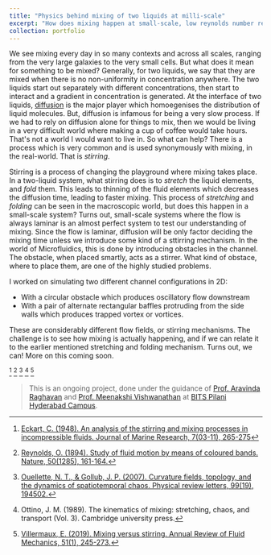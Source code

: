 ```yaml
---
title: "Physics behind mixing of two liquids at milli-scale"
excerpt: "How does mixing happen at small-scale, low reynolds number regimes"
collection: portfolio
---
```


We see mixing every day in so many contexts and across all scales, ranging from the very large galaxies to the very small cells. But what does it mean for something to be mixed? Generally, for two liquids, we say that they are mixed when there is no non-uniformity in concentration anywhere. The two liquids start out separately with different concentrations, then start to interact and a gradient in concentration is generated. At the interface of two liquids, [diffusion](https://en.wikipedia.org/wiki/Diffusion) is the major player which homoegenises the distribution of liquid molecules. But, diffusion is infamous for being a very slow process. If we had to rely on diffusion alone for things to mix, then we would be living in a very difficult world where making a cup of coffee would take hours. That's not a world I would want to live in. So what can help? There is a process which is very common and is used synonymously with mixing, in the real-world. That is *stirring*. 

Stirring is a process of changing the playground where mixing takes place. In a two-liquid system, what stirring does is to *stretch* the liquid elements, and *fold* them. This leads to thinning of the fluid elements which decreases the diffusion time, leading to faster mixing. This process of *stretching* and *folding* can be seen in the macroscopic world, but does this happen in a small-scale system? Turns out, small-scale systems where the flow is always laminar is an almost perfect system to test our understanding of mixing. Since the flow is laminar, diffusion will be only factor deciding the mixing time unless we introduce some kind of a sttirring mechanism. In the world of Microfluidics, this is done by introducing obstacles in the channel. The obstacle, when placed smartly, acts as a stirrer. What kind of obstace, where to place them, are one of the highly studied problems. 

I worked on simulating two different channel configurations in 2D: 
* With a circular obstacle which produces oscillatory flow downstream
* With a pair of alternate rectangular baffles protruding from the side walls which produces trapped vortex or vortices.


These are considerably different flow fields, or stirring mechanisms. The challenge is to see how mixing is actually happening, and if we can relate it to the earlier mentioned stretching and folding mechanism. Turns out, we can! More on this coming soon.

[^1] [^2] [^3] [^4] [^5]

> This is an ongoing project, done under the guidance of [Prof. Aravinda Raghavan](https://universe.bits-pilani.ac.in/Hyderabad/aravindaraghavan/profile) and [Prof. Meenakshi Vishwanathan](https://universe.bits-pilani.ac.in/Hyderabad/meenakshiviswanathan/profile) at [BITS Pilani Hyderabad Campus](https://www.bits-pilani.ac.in/hyderabad/).


[^1]: [Eckart, C. (1948). An analysis of the stirring and mixing processes in incompressible fluids. Journal of Marine Research, 7(03-11), 265-275](https://images.peabody.yale.edu/publications/jmr/jmr07-03-11.pdf)
[^2]: [Reynolds, O. (1894). Study of fluid motion by means of coloured bands. Nature, 50(1285), 161-164.](https://www.nature.com/articles/050161a0#citeas)
[^3]: [Ouellette, N. T., & Gollub, J. P. (2007). Curvature fields, topology, and the dynamics of spatiotemporal chaos. Physical review letters, 99(19), 194502.](https://journals.aps.org/prl/abstract/10.1103/PhysRevLett.99.194502)
[^4]: Ottino, J. M. (1989). The kinematics of mixing: stretching, chaos, and transport (Vol. 3). Cambridge university press.
[^5]: [Villermaux, E. (2019). Mixing versus stirring. Annual Review of Fluid Mechanics, 51(1), 245-273.](https://hal.archives-ouvertes.fr/hal-02538304/file/Mixing_Stirring.pdf)